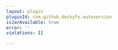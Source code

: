 ```yaml
---
layout: plugin
pluginId: com.github.deckyfx.autoversion
isJarAvailable: true
error: ''
violations: []

---
```

